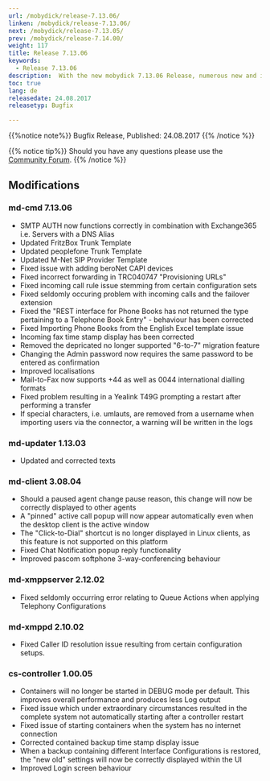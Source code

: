 ```yaml
---
url: /mobydick/release-7.13.06/
linken: /mobydick/release-7.13.06/
next: /mobydick/release-7.13.05/
prev: /mobydick/release-7.14.00/
weight: 117
title: Release 7.13.06
keywords:
  - Release 7.13.06
description:  With the new mobydick 7.13.06 Release, numerous new and improved functions are now available.
toc: true
lang: de
releasedate: 24.08.2017
releasetyp: Bugfix

---
```


{{%notice note%}}
Bugfix Release, Published: 24.08.2017
{{% /notice %}}

{{% notice tip%}}
Should you have any questions please use the [Community Forum](http://community.pascom.net/forum.php?langid=6 "Visit our Forum").
{{% /notice %}}

## Modifications

### md-cmd 7.13.06

* SMTP AUTH now functions correctly in combination with Exchange365 i.e. Servers with a DNS Alias
* Updated FritzBox Trunk Template
* Updated peoplefone Trunk Template
* Updated M-Net SIP Provider Template
* Fixed issue with adding beroNet CAPI devices 
* Fixed incorrect forwarding in TRC040747 "Provisioning URLs" 
* Fixed incoming call rule issue stemming from certain configuration sets
* Fixed seldomly occuring problem with incoming calls and the failover extension
* Fixed the "REST interface for Phone Books has not returned the type pertaining to a Telephone Book Entry" - behaviour has been corrected
* Fixed Importing Phone Books from the English Excel template issue
* Incoming fax time stamp display has been corrected
* Removed the depricated no longer supported "6-to-7" migration feature
* Changing the Admin password now requires the same password to be entered as confirmation
* Improved localisations
* Mail-to-Fax now supports +44 as well as 0044 international dialling formats
* Fixed problem resulting in a Yealink T49G prompting a restart after performing a transfer
* If special characters, i.e. umlauts, are removed from a username when importing users via the connector, a warning will be written in the logs

### md-updater 1.13.03

* Updated and corrected texts

### md-client 3.08.04

* Should a paused agent change pause reason, this change will now be correctly displayed to other agents
* A "pinned" active call popup will now appear automatically even when the desktop client is the active window
* The "Click-to-Dial" shortcut is no longer displayed in Linux clients, as this feature is not supported on this platform
* Fixed Chat Notification popup reply functionality
* Improved pascom softphone 3-way-conferencing behaviour

### md-xmppserver 2.12.02

* Fixed seldomly occurring error relating to Queue Actions when applying Telephony Configurations

### md-xmppd 2.10.02

* Fixed Caller ID resolution issue resulting from certain configuration setups. 

### cs-controller 1.00.05

* Containers will no longer be started in DEBUG mode per default. This improves overall performance and produces less Log output
* Fixed issue which under extraordinary circumstances resulted in the complete system not automatically starting after a controller restart
* Fixed issue of starting containers when the system has no internet connection
* Corrected contained backup time stamp display issue
* When a backup containing different Interface Configurations is restored, the "new old" settings will now be correctly displayed within the UI 
* Improved Login screen behaviour